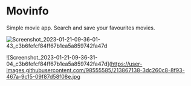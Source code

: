 # Movinfo
Simple movie app. Search and save your favourites movies.

![Screenshot_2023-01-21-09-36-01-43_c3b6fefcf84ff67b1ea5a859742fa47d](https://user-images.githubusercontent.com/98555585/213867134-3f594010-6add-4e88-8026-13afc6d4709f.jpg)

![Screenshot_2023-01-21-09-36-31-04_c3b6fefcf84ff67b1ea5a859742fa47d](https://user-images.githubusercontent.com/98555585/213867138-3dc260c8-8f93-467a-9c15-09f87d58f08e.jpg
